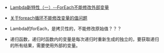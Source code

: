 
* [Lambda新特性（一）--ForEach不能修改外部变量](https://blog.csdn.net/qq_36588586/article/details/89961585)
* [关于foreach循环不能修改变量的值问题](https://blog.csdn.net/weixin_44308662/article/details/109018583?utm_medium=distribute.pc_feed_404.none-task-blog-BlogCommendFromMachineLearnPai2-1.nonecase&depth_1-utm_source=distribute.pc_feed_404.none-task-blog-BlogCommendFromMachineLearnPai2-1.nonecas)

* Lambda的forEach，是拷贝性的，不能修改原始值？？？
* 递归函数，递归时函数内的变量是每次递归时重新生成的独立的，要获取递归的所有结果，需要使用外部的变量。